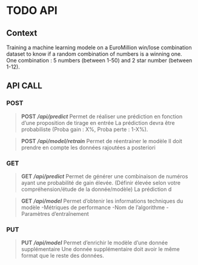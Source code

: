 # TODO API

## Context

Training a machine learning modele on a EuroMillion win/lose combination dataset to know if a random combination of
numbers is a winning one.  
One combination : 5 numbers (between 1-50) and 2 star number (between 1-12).

## API CALL

### POST

> **POST** ***/api/predict***
Permet de réaliser une prédiction en fonction d’une proposition de tirage en entrée La prédiction devra être probabiliste (Proba gain : X%, Proba perte : 1-X%).

> **POST** ***/api/model/retrain***
Permet de réentrainer le modèle Il doit prendre en compte les données rajoutées a posteriori

### GET

> **GET** ***/api/predict***
Permet de générer une combinaison de numéros ayant une probabilité de gain élevée. (Définir élevée selon votre compréhension/étude de la donnée/modèle)
La prédiction d

> **GET** ***/api/model***
Permet d’obtenir les informations techniques du modèle -Métriques de performance -Nom de l’algorithme -Paramètres d’entraînement

### PUT

> **PUT** ***/api/model***
Permet d’enrichir le modèle d’une donnée supplémentaire Une donnée supplémentaire doit avoir le même format que le reste des données.

